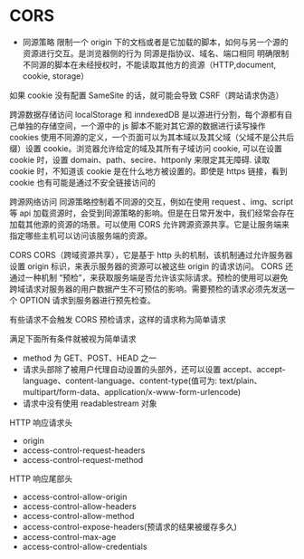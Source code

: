 # CORS

- 同源策略
限制一个 origin 下的文档或者是它加载的脚本，如何与另一个源的资源进行交互。是浏览器侧的行为
同源是指协议、域名、端口相同
明确限制不同源的脚本在未经授权时，不能读取其他方的资源（HTTP,document, cookie, storage）

如果 cookie 没有配置 SameSite 的话，就可能会导致 CSRF（跨站请求伪造）

跨源数据存储访问
localStorage 和 inndexedDB 是以源进行分割，每个源都有自己单独的存储空间，一个源中的 js 脚本不能对其它源的数据进行读写操作
cookies 使用不同源的定义，一个页面可以为其本域以及其父域（父域不是公共后缀）设置 cookie。浏览器允许给定的域及其所有子域访问 cookie, 
可以在设置 cookie 时，设置 domain、path、secire、httponly 来限定其无障碍.
读取 cookie 时，不知道该 cookie 是在什么地方被设置的。即使是 https 链接，看到 cookie 也有可能是通过不安全链接访问的

跨源网络访问
同源策略控制着不同源的交互，例如在使用 request 、img、script 等 api 加载资源时，会受到同源策略的影响。但是在日常开发中，我们经常会存在加载其他源的资源的场景。可以使用 CORS 允许跨源资源共享。它是让服务端来指定哪些主机可以访问该服务端的资源。

CORS
CORS（跨域资源共享），它是基于 http 头的机制，该机制通过允许服务器设置 origin 标识，来表示服务器的资源可以被这些 origin 的请求访问。
CORS 还通过一种机制 “预检”，来获取服务端是否允许该实际请求。预检的使用可以避免跨域请求对服务器的用户数据产生不可预估的影响。需要预检的请求必须先发送一个 OPTION 请求到服务器进行预先检查。

有些请求不会触发 CORS 预检请求，这样的请求称为简单请求

满足下面所有条件就被视为简单请求
- method 为 GET、POST、HEAD 之一
- 请求头部除了被用户代理自动设置的头部外，还可以设置 accept、accept-language、content-language、content-type(值可为: text/plain、multipart/form-data、application/x-www-form-urlencode)
- 请求中没有使用 readablestream 对象

HTTP 响应请求头
- origin
- access-control-request-headers
- access-control-request-method

HTTP 响应尾部头
- access-control-allow-origin
- access-control-allow-headers
- access-control-allow-method
- access-control-expose-headers(预请求的结果被缓存多久)
- access-control-max-age
- access-control-allow-credentials
